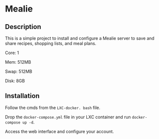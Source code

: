 # Mealie

## Description

This is a simple project to install and configure a Mealie server to save and share recipes, shopping lists, and meal plans.

Core: 1

Mem: 512MB

Swap: 512MB

Disk: 8GB

## Installation

Follow the cmds from the `LXC-docker. bash` file.

Drop the `docker-compose.yml` file in your LXC container and run `docker-compose up -d`.

Access the web interface and configure your account.
